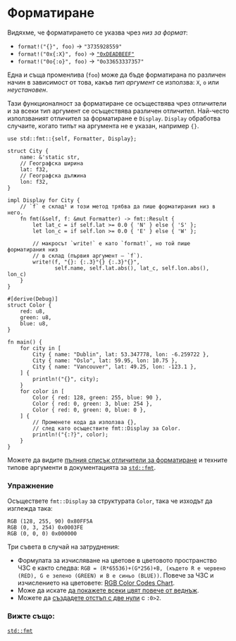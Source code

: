 # Форматиране 

Видяхме, че форматирането се указва чрез *низ за формат*:

* `format!("{}", foo)` -> `"3735928559"`
* `format!("0x{:X}", foo)` -> [`"0xDEADBEEF"`][deadbeef]
* `format!("0o{:o}", foo)` -> `"0o33653337357"`

Една и съща променлива (`foo`) може да бъде форматирана по различен начин в
зависимост от това, какъв *тип аргумент* се използва: `X`, `o` или *неустановен*.

Тази функционалност за форматиране се осъществява чрез отличители и за всеки
тип аргумент се осъществява различен отличител. Най-често използваният
отличител за форматиране е `Display`. `Display` обработва случаите, когато типът
на аргумента не е указан, например `{}`.

```rust,editable
use std::fmt::{self, Formatter, Display};

struct City {
    name: &'static str,
    // Географска ширина
    lat: f32,
    // Географска дължина
    lon: f32,
}

impl Display for City {
    // `f` е склад¹ и този метод трябва да пише форматирания низ в него.
    fn fmt(&self, f: &mut Formatter) -> fmt::Result {
        let lat_c = if self.lat >= 0.0 { 'N' } else { 'S' };
        let lon_c = if self.lon >= 0.0 { 'E' } else { 'W' };

        // макросът `write!` е като `format!`, но той пише форматирания низ
        // в склад (първия аргумент – `f`).
        write!(f, "{}: {:.3}°{} {:.3}°{}",
               self.name, self.lat.abs(), lat_c, self.lon.abs(), lon_c)
    }
}

#[derive(Debug)]
struct Color {
    red: u8,
    green: u8,
    blue: u8,
}

fn main() {
    for city in [
        City { name: "Dublin", lat: 53.347778, lon: -6.259722 },
        City { name: "Oslo", lat: 59.95, lon: 10.75 },
        City { name: "Vancouver", lat: 49.25, lon: -123.1 },
    ] {
        println!("{}", city);
    }
    for color in [
        Color { red: 128, green: 255, blue: 90 },
        Color { red: 0, green: 3, blue: 254 },
        Color { red: 0, green: 0, blue: 0 },
    ] {
        // Променете кода да използва {},
        // след като осъществите fmt::Display за Color.
        println!("{:?}", color);
    }
}
```

Можете да видите [пълния списък отличители за форматиране][fmt_traits] и
техните типове аргументи в документацията за [`std::fmt`][fmt].

### Упражнение

Осъществете `fmt::Display` за структурата `Color`, така че изходът да изглежда
така:

```text
RGB (128, 255, 90) 0x80FF5A
RGB (0, 3, 254) 0x0003FE
RGB (0, 0, 0) 0x000000
```

Три съвета в случай на затруднения:

* Формулата за изчисляване на цветове в цветовото пространство ЧЗС е както
  следва: `RGB = (R*65536)+(G*256)+B, (където R е червено (RED), G е зелено
  (GREEN) и B е синьо (BLUE))`. Повече за ЧЗС и изчислението
  на цветовете: [RGB Color Codes Chart][rgb_color].
* Може да искате [да покажете всеки цвят повече от веднъж][named_parameters].
* Можете да [създадете отстъп с две нули][fmt_width] с `:0>2`.

### Вижте също:

[`std::fmt`][fmt]

[^buffer]: склад – buffer

[rgb_color]: https://www.rapidtables.com/web/color/RGB_Color.html#rgb-format
[named_parameters]: https://doc.rust-lang.org/std/fmt/#named-parameters
[deadbeef]: https://en.wikipedia.org/wiki/Deadbeef#Magic_debug_values
[fmt]: https://doc.rust-lang.org/std/fmt/
[fmt_traits]: https://doc.rust-lang.org/std/fmt/#formatting-traits
[fmt_width]: https://doc.rust-lang.org/std/fmt/#width
